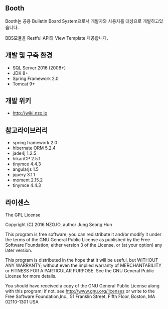 ## Booth

Booth는 공용 Bulletin Board System으로서 개발자와 사용자를 대상으로 개발하고있습니다.

BBS모듈을 Restful API와 View Template 제공합니다. 


## 개발 및 구축 환경

- SQL Server 2016 (2008+)
- JDK 8+
- Spring Framework 2.0
- Tomcat 9+

## 개발 위키

 - http://wiki.nzo.io

 
## 참고라이브러리

- spring framework 2.0
- hibernate ORM 5.2.4
- jade4j 1.2.5
- hikariCP 2.5.1
- tinymce 4.4.3
- angularjs 1.5
- jquery 3.1.1
- moment 2.15.2
- tinymce 4.4.3

## 라이센스

The GPL License

Copyright (C) 2016 NZO.IO, author Jung Seong Hun

This program is free software; you can redistribute it and/or modify
it under the terms of the GNU General Public License as published by
the Free Software Foundation; either version 3 of the License, or
(at your option) any later version.

This program is distributed in the hope that it will be useful,
but WITHOUT ANY WARRANTY; without even the implied warranty of
MERCHANTABILITY or FITNESS FOR A PARTICULAR PURPOSE.  See the
GNU General Public License for more details.

You should have received a copy of the GNU General Public License
along with this program; if not, see http://www.gnu.org/licenses
or write to the Free Software Foundation,Inc., 51 Franklin Street,
Fifth Floor, Boston, MA 02110-1301  USA